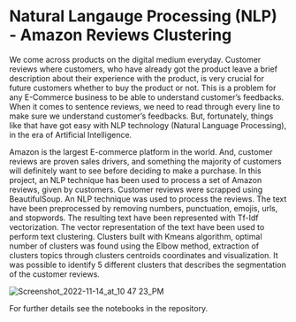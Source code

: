  # Natural Langauge Processing (NLP) - Amazon Reviews Clustering
We come across products on the digital medium everyday. Customer reviews where customers, who have already got the product leave a brief description about their experience with the product, is very crucial for future customers whether to buy the product or not. This is a problem for any E-Commerce business to be able to understand customer’s feedbacks. When it comes to sentence reviews, we need to read through every line to make sure we understand customer’s feedbacks. But, fortunately, things like that have got easy with NLP  technology (Natural Language Processing), in the era of Artificial Intelligence. 

Amazon is the largest E-commerce platform in the world. And, customer reviews are proven sales drivers, and something the majority of customers will definitely want to see before deciding to make a purchase.  In this project, an NLP technique has been used to process a set of Amazon reviews, given by customers.  Customer reviews were scrapped using BeautifulSoup. An NLP technique was used to process the reviews. The text have been preprocessed by removing numbers, punctuation, emojis, urls, and stopwords. The resulting text have been represented with Tf-Idf vectorization. The vector representation of the text have been used to perform text clustering. Clusters built with Kmeans algorithm, optimal number of clusters was found using the Elbow method, extraction of clusters topics through clusters centroids coordinates and visualization. It was possible to identify 5 different clusters that describes the segmentation of the customer reviews. 

![Screenshot_2022-11-14_at_10 47 23_PM](https://user-images.githubusercontent.com/39967400/201981847-bac6ecae-f2f3-4315-9828-fcdd18f7d590.png)


For further details see the notebooks in the repository.
